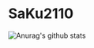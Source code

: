 # SaKu2110
![Anurag's github stats](https://github-readme-stats.vercel.app/api?username=SaKu2110&show_icons=true&theme=tokyonight)

